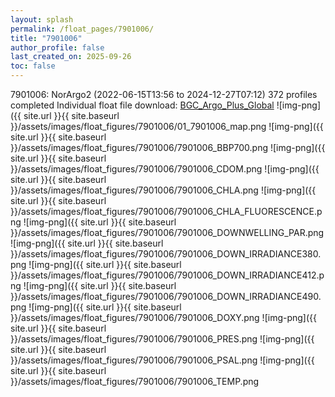 ```yaml
---
layout: splash
permalink: /float_pages/7901006/
title: "7901006"
author_profile: false
last_created_on: 2025-09-26
toc: false
---
```

 
7901006: NorArgo2 (2022-06-15T13:56 to 2024-12-27T07:12)
372 profiles completed
Individual float file download: [BGC_Argo_Plus_Global](https://ftp.soest.hawaii.edu/bgc_argo_plus/Individual_Floats/outliers_removed/7901006_Sprof_processed.nc)
![img-png]({{ site.url }}{{ site.baseurl }}/assets/images/float_figures/7901006/01_7901006_map.png
![img-png]({{ site.url }}{{ site.baseurl }}/assets/images/float_figures/7901006/7901006_BBP700.png
![img-png]({{ site.url }}{{ site.baseurl }}/assets/images/float_figures/7901006/7901006_CDOM.png
![img-png]({{ site.url }}{{ site.baseurl }}/assets/images/float_figures/7901006/7901006_CHLA.png
![img-png]({{ site.url }}{{ site.baseurl }}/assets/images/float_figures/7901006/7901006_CHLA_FLUORESCENCE.png
![img-png]({{ site.url }}{{ site.baseurl }}/assets/images/float_figures/7901006/7901006_DOWNWELLING_PAR.png
![img-png]({{ site.url }}{{ site.baseurl }}/assets/images/float_figures/7901006/7901006_DOWN_IRRADIANCE380.png
![img-png]({{ site.url }}{{ site.baseurl }}/assets/images/float_figures/7901006/7901006_DOWN_IRRADIANCE412.png
![img-png]({{ site.url }}{{ site.baseurl }}/assets/images/float_figures/7901006/7901006_DOWN_IRRADIANCE490.png
![img-png]({{ site.url }}{{ site.baseurl }}/assets/images/float_figures/7901006/7901006_DOXY.png
![img-png]({{ site.url }}{{ site.baseurl }}/assets/images/float_figures/7901006/7901006_PRES.png
![img-png]({{ site.url }}{{ site.baseurl }}/assets/images/float_figures/7901006/7901006_PSAL.png
![img-png]({{ site.url }}{{ site.baseurl }}/assets/images/float_figures/7901006/7901006_TEMP.png
